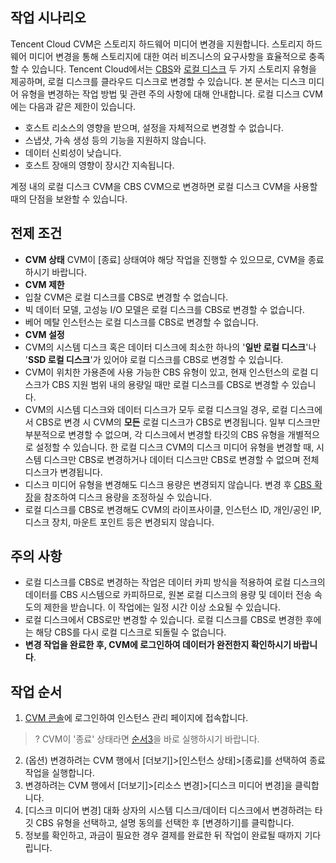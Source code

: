 
## 작업 시나리오
Tencent Cloud CVM은 스토리지 하드웨어 미디어 변경을 지원합니다. 스토리지 하드웨어 미디어 변경을 통해 스토리지에 대한 여러 비즈니스의 요구사항을 효율적으로 충족할 수 있습니다.
Tencent Cloud에서는 [CBS](https://intl.cloud.tencent.com/document/product/213/4953)와 [로컬 디스크](https://intl.cloud.tencent.com/document/product/213/5798) 두 가지 스토리지 유형을 제공하며, 로컬 디스크를 클라우드 디스크로 변경할 수 있습니다. 본 문서는 디스크 미디어 유형을 변경하는 작업 방법 및 관련 주의 사항에 대해 안내합니다.
로컬 디스크 CVM에는 다음과 같은 제한이 있습니다.
- 호스트 리소스의 영향을 받으며, 설정을 자체적으로 변경할 수 없습니다.
- 스냅샷, 가속 생성 등의 기능을 지원하지 않습니다.
- 데이터 신뢰성이 낮습니다.
- 호스트 장애의 영향이 장시간 지속됩니다.

계정 내의 로컬 디스크 CVM을 CBS CVM으로 변경하면 로컬 디스크 CVM을 사용할 때의 단점을 보완할 수 있습니다.

<span id="LocalDiskPrecondition"></span>
## 전제 조건
- **CVM 상태**
 CVM이 [종료] 상태여야 해당 작업을 진행할 수 있으므로, CVM을 종료하시기 바랍니다.
- **CVM 제한**
 - 입찰 CVM은 로컬 디스크를 CBS로 변경할 수 없습니다.
 - 빅 데이터 모델, 고성능 I/O 모델은 로컬 디스크를 CBS로 변경할 수 없습니다.
 - 베어 메탈 인스턴스는 로컬 디스크를 CBS로 변경할 수 없습니다.
- **CVM 설정**
 - CVM의 시스템 디스크 혹은 데이터 디스크에 최소한 하나의 '**일반 로컬 디스크**'나 '**SSD 로컬 디스크**'가 있어야 로컬 디스크를 CBS로 변경할 수 있습니다.
 - CVM이 위치한 가용존에 사용 가능한 CBS 유형이 있고, 현재 인스턴스의 로컬 디스크가 CBS 지원 범위 내의 용량일 때만 로컬 디스크를 CBS로 변경할 수 있습니다.
 - CVM의 시스템 디스크와 데이터 디스크가 모두 로컬 디스크일 경우, 로컬 디스크에서 CBS로 변경 시 CVM의 **모든** 로컬 디스크가 CBS로 변경됩니다. 일부 디스크만 부분적으로 변경할 수 없으며, 각 디스크에서 변경할 타깃의 CBS 유형을 개별적으로 설정할 수 있습니다.
 한 로컬 디스크 CVM의 디스크 미디어 유형을 변경할 때, 시스템 디스크만 CBS로 변경하거나 데이터 디스크만 CBS로 변경할 수 없으며 전체 디스크가 변경됩니다.
 - 디스크 미디어 유형을 변경해도 디스크 용량은 변경되지 않습니다. 변경 후 [CBS 확장](https://intl.cloud.tencent.com/document/product/362/5747)을 참조하여 디스크 용량을 조정하실 수 있습니다.
 - 로컬 디스크를 CBS로 변경해도 CVM의 라이프사이클, 인스턴스 ID, 개인/공인 IP, 디스크 장치, 마운트 포인트 등은 변경되지 않습니다.

<span id="LocalDiskNotice"></span>
## 주의 사항

- 로컬 디스크를 CBS로 변경하는 작업은 데이터 카피 방식을 적용하여 로컬 디스크의 데이터를 CBS 시스템으로 카피하므로, 원본 로컬 디스크의 용량 및 데이터 전송 속도의 제한을 받습니다. 이 작업에는 일정 시간 이상 소요될 수 있습니다.
- 로컬 디스크에서 CBS로만 변경할 수 있습니다. 로컬 디스크를 CBS로 변경한 후에는 해당 CBS를 다시 로컬 디스크로 되돌릴 수 없습니다.
- **변경 작업을 완료한 후, CVM에 로그인하여 데이터가 완전한지 확인하시기 바랍니다**.

## 작업 순서
1. [CVM 콘솔](https://console.cloud.tencent.com/cvm)에 로그인하여 인스턴스 관리 페이지에 접속합니다.
>? CVM이 '종료' 상태라면 [순서3](#step3)을 바로 실행하시기 바랍니다.
2. (옵션) 변경하려는 CVM 행에서 [더보기]>[인스턴스 상태]>[종료]를 선택하여 종료 작업을 실행합니다.
<span id="step3"></span>
3. 변경하려는 CVM 행에서 [더보기]>[리소스 변경]>[디스크 미디어 변경]을 클릭합니다.
4. [디스크 미디어 변경] 대화 상자의 시스템 디스크/데이터 디스크에서 변경하려는 타깃 CBS 유형을 선택하고, 설명 동의를 선택한 후 [변경하기]를 클릭합니다.
5. 정보를 확인하고, 과금이 필요한 경우 결제를 완료한 뒤 작업이 완료될 때까지 기다립니다.
 
